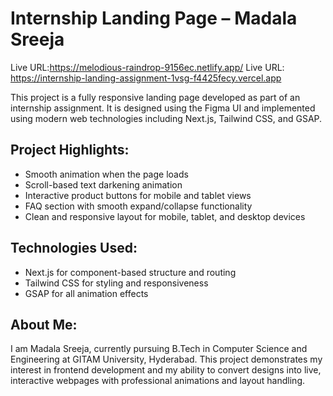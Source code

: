 
# Internship Landing Page – Madala Sreeja
 Live URL:https://melodious-raindrop-9156ec.netlify.app/
 Live URL: https://internship-landing-assignment-1vsg-f4425fecy.vercel.app 
 
This project is a fully responsive landing page developed as part of an internship assignment. It is designed using the Figma UI and implemented using modern web technologies including Next.js, Tailwind CSS, and GSAP.

## Project Highlights:
- Smooth animation when the page loads
- Scroll-based text darkening animation
- Interactive product buttons for mobile and tablet views
- FAQ section with smooth expand/collapse functionality
- Clean and responsive layout for mobile, tablet, and desktop devices

## Technologies Used:
- Next.js for component-based structure and routing
- Tailwind CSS for styling and responsiveness
- GSAP for all animation effects

## About Me:
I am Madala Sreeja, currently pursuing B.Tech in Computer Science and Engineering at GITAM University, Hyderabad. This project demonstrates my interest in frontend development and my ability to convert designs into live, interactive webpages with professional animations and layout handling.
